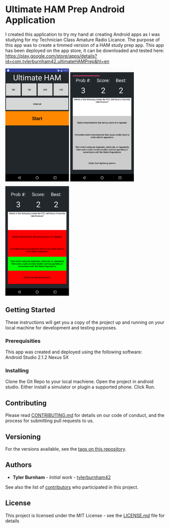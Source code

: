 # Ultimate HAM Prep Android Application
I created this application to try my hand at creating Android apps as I was studying for my Technician Class Amature Radio Licance. 
The purpose of this app was to create a timmed version of a HAM study prep app. This app has been deployed on the app store, it can be downloaded and tested here:  
https://play.google.com/store/apps/details?id=com.tylerburnham42.ultimateHAMPrep&hl=en 

<img src="Screenshots/Screenshot_20160728-131752.png" alt="" width="200"/>
<img src="Screenshots/Screenshot_20160718-203756.png" alt="" width="200"/>
<img src="Screenshots/Screenshot_20160718-204158.png" alt="" width="200"/>

## Getting Started
These instructions will get you a copy of the project up and running on your local machine for development and testing purposes.

### Prerequisities
This app was created and deployed using the following software:  
Android Studio 2.1.2
Nexus 5X

### Installing
Clone the Git Repo to your local machiene. Open the project in android studio. Either install a simulator or plugin a supported phone. Click Run.

## Contributing

Please read [CONTRIBUTING.md](CONTRIBUTING.md) for details on our code of conduct, and the process for submitting pull requests to us.

## Versioning

For the versions available, see the [tags on this repository](https://github.com/tylerburnham42/Android-Ultimate-HAM-Prep/tags). 

## Authors

* **Tyler Burnham** - *Initial work* - [tylerburnham42](https://github.com/tylerburnham42)

See also the list of [contributors](https://github.com/tylerburnham42/Android-Ultimate-HAM-Prep/contributors) who participated in this project.

## License

This project is licensed under the MIT License - see the [LICENSE.md](LICENSE.md) file for details

